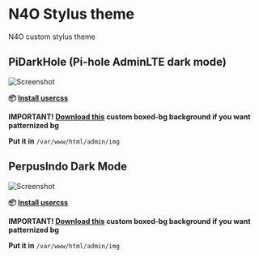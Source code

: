 # N4O Stylus theme
N4O custom stylus theme

## PiDarkHole (Pi-hole AdminLTE dark mode)

![Screenshot](https://puu.sh/CA4rl/7e8397c900.png)

**📦 [Install usercss]()**

**IMPORTANT! [Download this](https://p.n4o.xyz/i/boxed-bg.jpg) custom boxed-bg background if you want patternized bg**

**Put it in** `/var/www/html/admin/img`

## PerpusIndo Dark Mode

![Screenshot](https://puu.sh/CA4rl/7e8397c900.png)

**📦 [Install usercss]()**

**IMPORTANT! [Download this](https://p.n4o.xyz/i/boxed-bg.jpg) custom boxed-bg background if you want patternized bg**

**Put it in** `/var/www/html/admin/img`
